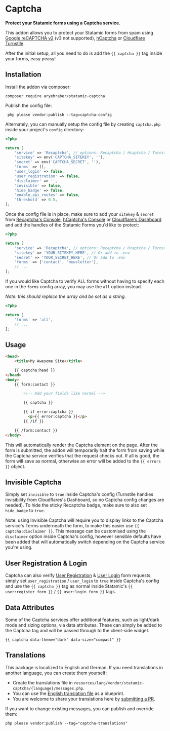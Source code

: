 # Captcha

**Protect your Statamic forms using a Captcha service.**

This addon allows you to protect your Statamic forms from spam using [Google reCAPTCHA v2](https://developers.google.com/recaptcha/intro) (v3 not supported), [hCaptcha](https://hcaptcha.com/?r=eaeeea7cd23c) or [Cloudflare Turnstile](https://developers.cloudflare.com/turnstile/).

After the initial setup, all you need to do is add the `{{ captcha }}` tag inside your forms, easy peasy!

## Installation

Install the addon via composer:

```
composer require aryehraber/statamic-captcha
```

Publish the config file:

```
 php please vendor:publish --tag=captcha-config
```

Alternately, you can manually setup the config file by creating `captcha.php` inside your project's `config` directory:

```php
<?php

return [
    'service' => 'Recaptcha', // options: Recaptcha / Hcaptcha / Turnstile
    'sitekey' => env('CAPTCHA_SITEKEY', ''),
    'secret' => env('CAPTCHA_SECRET', ''),
    'forms' => [],
    'user_login' => false,
    'user_registration' => false,
    'disclaimer' => '',
    'invisible' => false,
    'hide_badge' => false,
    'enable_api_routes' => false,
    'threshold' => 0.5,
];
```

Once the config file is in place, make sure to add your `sitekey` & `secret` from [Recaptcha's Console](https://www.google.com/recaptcha/admin), [hCaptcha's Console](https://dashboard.hcaptcha.com/sites) or [Cloudflare's Dashboard](https://dash.cloudflare.com) and add the handles of the Statamic Forms you'd like to protect:

```php
<?php

return [
    'service' => 'Recaptcha', // options: Recaptcha / Hcaptcha / Turnstile
    'sitekey' => 'YOUR_SITEKEY_HERE', // Or add to .env
    'secret' => 'YOUR_SECRET_HERE', // Or add to .env
    'forms' => ['contact', 'newsletter'],
    // ...
];
```

If you would like Captcha to verify ALL forms without having to specify each one in the `forms` config array, you may use the `all` option instead.

_Note: this should replace the array and be set as a string._

```php
<?php

return [
    'forms' => 'all',
    // ...
];
```

## Usage

```html
<head>
    <title>My Awesome Site</title>

    {{ captcha:head }}
</head>
<body>
    {{ form:contact }}

        <!-- Add your fields like normal -->

        {{ captcha }}

        {{ if error:captcha }}
          <p>{{ error:captcha }}</p>
        {{ /if }}

    {{ /form:contact }}
</body>
```

This will automatically render the Captcha element on the page. After the form is submitted, the addon will temporarily halt the form from saving while the Captcha service verifies that the request checks out. If all is good, the form will save as normal, otherwise an error will be added to the `{{ errors }}` object.

## Invisible Captcha

Simply set `invisible` to `true` inside Captcha's config (Turnstile handles invisibility from Cloudflares's Dashboard, so no Captcha config changes are needed). To hide the sticky Recaptcha badge, make sure to also set `hide_badge` to `true`.

Note: using Invisible Captcha will require you to display links to the Captcha service's Terms underneath the form, to make this easier use `{{ captcha:disclaimer }}`. This message can be customised using the `disclaimer` option inside Captcha's config, however sensible defaults have been added that will automatically switch depending on the Captcha service you're using.

## User Registration & Login

Captcha can also verify [User Registration](https://statamic.dev/tags/user-register_form) & [User Login](https://statamic.dev/tags/user-login_form) form requests, simply set `user_registration` / `user_login` to `true` inside Captcha's config and use the `{{ captcha }}` tag as normal inside Statamic's `{{ user:register_form }}` / `{{ user:login_form }}` tags.

## Data Attributes

Some of the Captcha services offer additional features, such as light/dark mode and sizing options, via data attributes. These can simply be added to the Captcha tag and will be passed through to the client-side widget.

```
{{ captcha data-theme="dark" data-size="compact" }}
```

## Translations

This package is localized to English and German.
If you need translations in another language, you can create them yourself:

* Create the translations file in `resources/lang/vendor/statamic-captcha/{language}/messages.php`.
* You can use the [English translation file](https://github.com/aryehraber/statamic-captcha/blob/master/resources/lang/en/messages.php) as a blueprint.
* You are welcome to share your translations here by [submitting a PR](https://github.com/aryehraber/statamic-captcha/pulls).

If you want to change existing messages, you can publish and override them:

```
php please vendor:publish --tag="captcha-translations"
```
